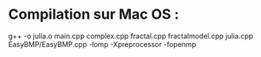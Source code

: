 # Compilation sur Mac OS :
g++ -o julia.o main.cpp complex.cpp fractal.cpp fractalmodel.cpp julia.cpp EasyBMP/EasyBMP.cpp -lomp -Xpreprocessor -fopenmp
